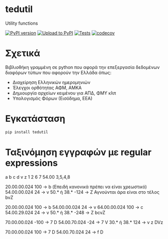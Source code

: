 # tedutil

Utility functions

[![PyPI version](https://badge.fury.io/py/tedutil.svg)](https://badge.fury.io/py/tedutil)
[![Upload to PyPI](https://github.com/tedlaz/tedutil/actions/workflows/publish2pypi.yml/badge.svg)](https://github.com/tedlaz/tedutil/actions/workflows/publish2pypi.yml)
[![Tests](https://github.com/tedlaz/tedutil/actions/workflows/run-tests.yml/badge.svg)](https://github.com/tedlaz/tedutil/actions/workflows/run-tests.yml)
[![codecov](https://codecov.io/gh/tedlaz/tedutil/branch/master/graph/badge.svg)](https://codecov.io/gh/tedlaz/tedutil)

# Σχετικά

Βιβλιοθήκη γραμμένη σε python που αφορά την επεξεργασία δεδομένων διαφόρων τύπων που αφορούν την Ελλάδα όπως:

- Διαχείρηση Ελληνικών ημερομηνιών
- Έλεγχοι ορθότητας ΑΦΜ, ΑΜΚΑ
- Δημιουργία αρχείων κειμένου για ΑΠΔ, ΦΜΥ κλπ
- Υπολογισμός Φόρων (Εισόδημα, ΕΕΑ)

# Εγκατάσταση

```bash
pip install tedutil
```

# Ταξινόμηση εγγραφών με regular expressions
a  b  c  d    v        z
1  2  6  7  54.00   3,5,4,8

20.00.00.024  100 -> b (Επειδή κανονικά πρέπει να είναι χρεωστικό)
54.00.00.024   24 -> v
50.* ή 38.*  -124 -> Z Αγνούνται άρα είναι στο τέλος
bvΖ 

20.00.00.024  100 -> b
54.00.00.024   24 -> v
64.00.00.024  100 -> c
54.00.29.024   24 -> v
50.* ή 38.*  -248 -> Z
bcvΖ

70.00.00.024 -100 -> 7 D
54.00.70.024  -24 -> 7 V
30.* ή 38.*   124 -> v z
DVz

70.00.00.024 100 -> 7 D
54.00.70.024  24 -> f D
